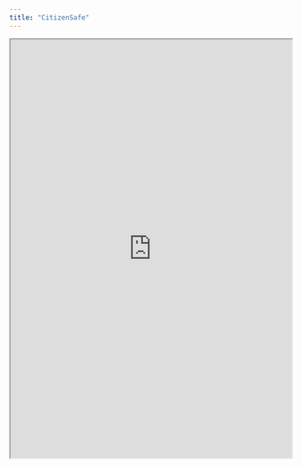 ```yaml
---
title: "CitizenSafe"
---
```



<iframe height="750" width="100%" src="https://ewelton.github.io/ktest/wiki.html#CitizenSafe"></iframe>
